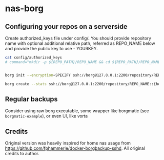 # nas-borg

## Configuring your repos on a serverside

Create authorized_keys file under config/. You should provide repository name with optional additional relative path,
referred as REPO_NAME below  and provide the public key to use - YOURKEY.

```sh
cat config/authorized_keys 
# command="mkdir -p ${REPO_PATH}/REPO_NAME && cd ${REPO_PATH}/REPO_NAME && borg serve --restrict-to-path ${REPO_PATH}/REPO_NAME ",restrict YOURKEY
```


```sh

borg init --encryption=SPECIFY ssh://borg@127.0.0.1:2200/repository/REPO_NAME

```

```sh
borg create --stats ssh://borg@127.0.0.1:2200/repository/REPO_NAME::{hostname}-{utcnow}  ~/documents ~/files
```

## Regular backups

Consider using raw borg executable, some wrapper like borgmatic (see `borgmatic-example`), or even UI, like vorta


## Credits

Original version was heavily inspired for home nas usage from  https://github.com/fphammerle/docker-borgbackup-sshd.
All original credits to author.
